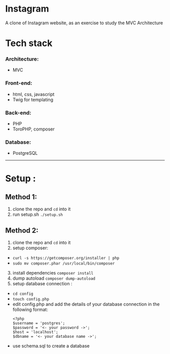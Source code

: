 # Instagram
A clone of Instagram website, as an exercise to study the MVC Architecture

# Tech stack
### Architecture:
- MVC
### Front-end:
- html, css, javascript
- Twig for templating
### Back-end:
- PHP
- ToroPHP, composer
### Database:
- PostgreSQL

---

# Setup :

## Method 1:

1) clone the repo and `cd` into it
2) run setup.sh `./setup.sh`

## Method 2:

1) clone the repo and `cd` into it
2) setup composer:
- `curl -s https://getcomposer.org/installer | php`
- `sudo mv composer.phar /usr/local/bin/composer`
3) install dependencies  `composer install`
4) dump autoload `composer dump-autoload`
5) setup database connection :
- `cd config`
- `touch config.php`
- edit config.php and add the details of your database connection in the following format:
    ```
    <?php
    $username = 'postgres';
    $password = '<- your password ->';
    $host = 'localhost';
    $dbname = '<- your database name ->';
    ```
- use schema.sql to create a database



  
   
